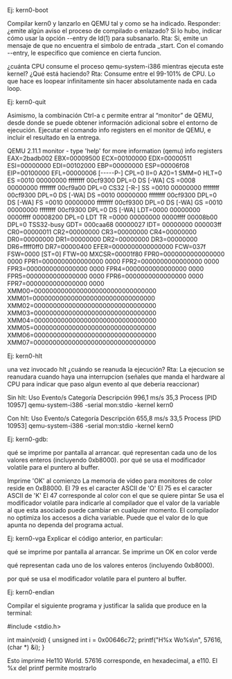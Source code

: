 Ej: kern0-boot

Compilar kern0 y lanzarlo en QEMU tal y como se ha indicado. Responder:
¿emite algún aviso el proceso de compilado o enlazado? Si lo hubo, indicar cómo usar la opción --entry de ld(1) para subsanarlo.
Rta: Si, emite un mensaje de que no encuentra el simbolo de entrada _start. Con el comando --entry, le especifico que comience en cierta funcion.

¿cuánta CPU consume el proceso qemu-system-i386 mientras ejecuta este kernel? ¿Qué está haciendo?
Rta: Consume entre el 99-101% de CPU. Lo que hace es loopear infinitamente sin hacer absolutamente nada en cada loop.



Ej: kern0-quit

Asimismo, la combinación Ctrl-a c permite entrar al “monitor” de QEMU, desde donde se puede obtener información adicional sobre el entorno de ejecución. Ejecutar el comando info registers en el monitor de QEMU, e incluir el resultado en la entrega.

QEMU 2.11.1 monitor - type 'help' for more information
(qemu) info registers
EAX=2badb002 EBX=00009500 ECX=00100000 EDX=00000511
ESI=00000000 EDI=00102000 EBP=00000000 ESP=00006f08
EIP=00100000 EFL=00000006 [-----P-] CPL=0 II=0 A20=1 SMM=0 HLT=0
ES =0010 00000000 ffffffff 00cf9300 DPL=0 DS   [-WA]
CS =0008 00000000 ffffffff 00cf9a00 DPL=0 CS32 [-R-]
SS =0010 00000000 ffffffff 00cf9300 DPL=0 DS   [-WA]
DS =0010 00000000 ffffffff 00cf9300 DPL=0 DS   [-WA]
FS =0010 00000000 ffffffff 00cf9300 DPL=0 DS   [-WA]
GS =0010 00000000 ffffffff 00cf9300 DPL=0 DS   [-WA]
LDT=0000 00000000 0000ffff 00008200 DPL=0 LDT
TR =0000 00000000 0000ffff 00008b00 DPL=0 TSS32-busy
GDT=     000caa68 00000027
IDT=     00000000 000003ff
CR0=00000011 CR2=00000000 CR3=00000000 CR4=00000000
DR0=00000000 DR1=00000000 DR2=00000000 DR3=00000000
DR6=ffff0ff0 DR7=00000400
EFER=0000000000000000
FCW=037f FSW=0000 [ST=0] FTW=00 MXCSR=00001f80
FPR0=0000000000000000 0000 FPR1=0000000000000000 0000
FPR2=0000000000000000 0000 FPR3=0000000000000000 0000
FPR4=0000000000000000 0000 FPR5=0000000000000000 0000
FPR6=0000000000000000 0000 FPR7=0000000000000000 0000
XMM00=00000000000000000000000000000000 XMM01=00000000000000000000000000000000
XMM02=00000000000000000000000000000000 XMM03=00000000000000000000000000000000
XMM04=00000000000000000000000000000000 XMM05=00000000000000000000000000000000
XMM06=00000000000000000000000000000000 XMM07=00000000000000000000000000000000




Ej: kern0-hlt

una vez invocado hlt ¿cuándo se reanuda la ejecución?
Rta: La ejecucion se reanudara cuando haya una interrupcion (señales que manda el hardware al CPU para indicar que paso algun evento al que deberia reaccionar)


Sin hlt:
Uso       Evento/s    Categoría       Descripción
996,1 ms/s      35,3        Process        [PID 10957] qemu-system-i386 -serial mon:stdio -kernel kern0

Con hlt:
Uso       Evento/s    Categoría       Descripción
655,8 ms/s      33,5        Process        [PID 10953] qemu-system-i386 -serial mon:stdio -kernel kern0




Ej: kern0-gdb:


qué se imprime por pantalla al arrancar.
qué representan cada uno de los valores enteros (incluyendo 0xb8000).
por qué se usa el modificador volatile para el puntero al buffer.


Imprime 'OK' al comienzo
La memoria de video para monitores de color reside en 0xB8000.
El 79 es el caracter ASCII de 'O'
El 75 es el caracter ASCII de 'K'
El 47 corresponde al color con el que se quiere pintar
Se usa el modificador volatile para indicarle al compilador que el valor de la variable al que esta asociado puede cambiar en cualquier momento.
El compilador no optimiza los accesos a dicha variable. Puede que el valor de lo que apunta no dependa del programa actual.













Ej: kern0-vga
Explicar el código anterior, en particular:

qué se imprime por pantalla al arrancar.
Se imprime un OK en color verde

qué representan cada uno de los valores enteros (incluyendo 0xb8000).

por qué se usa el modificador volatile para el puntero al buffer.



Ej: kern0-endian

Compilar el siguiente programa y justificar la salida que produce en la terminal:

#include <stdio.h>

int main(void) {
    unsigned int i = 0x00646c72;
    printf("H%x Wo%s\n", 57616, (char *) &i);
}

Esto imprime He110 World.
57616 corresponde, en hexadecimal, a e110. El %x del printf permite mostrarlo



